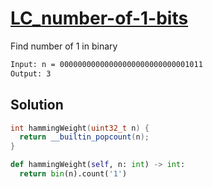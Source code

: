 # [LC_number-of-1-bits](https://leetcode.com/problems/number-of-1-bits)

Find number of 1 in binary

```txt
Input: n = 00000000000000000000000000001011
Output: 3
```

## Solution

```cpp
int hammingWeight(uint32_t n) {
  return __builtin_popcount(n);
}
```

```py
def hammingWeight(self, n: int) -> int:
  return bin(n).count('1')
```
